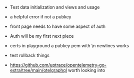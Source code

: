 - Test data initialization and views and usage
- a helpful error if not a pubkey
- front page needs to have some aspect of auth
- Auth will be my first next piece
- certs in playground a pubkey pem with \n newlines works
- test rollback things

- https://github.com/uptrace/opentelemetry-go-extra/tree/main/otelgraphql worth looking into